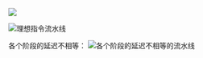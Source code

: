 ![](https://pic-1257412153.cos.ap-nanjing.myqcloud.com/images/2023/06/10/Pasted%20image%2020230610211748-62709c.png)


![理想指令流水线](https://pic-1257412153.cos.ap-nanjing.myqcloud.com/images/2023/06/10/20230610230208-e61f45.png)

各个阶段的延迟不相等：
![各个阶段的延迟不相等的流水线](https://pic-1257412153.cos.ap-nanjing.myqcloud.com/images/2023/06/10/20230610230321-61d002.png)
